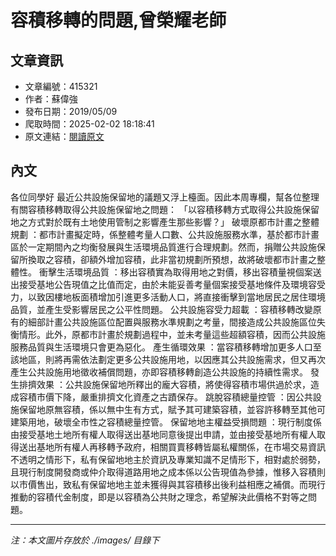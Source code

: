 # 容積移轉的問題,曾榮耀老師

## 文章資訊
- 文章編號：415321
- 作者：蘇偉強
- 發布日期：2019/05/09
- 爬取時間：2025-02-02 18:18:41
- 原文連結：[閱讀原文](https://real-estate.get.com.tw/Columns/detail.aspx?no=415321)

## 內文
各位同學好
最近公共設施保留地的議題又浮上檯面。因此本周專欄，幫各位整理有關容積移轉取得公共設施保留地之問題：
「以容積移轉方式取得公共設施保留地之方式對於既有土地使用管制之影響產生那些影響？」
破壞原都市計畫之整體規劃
：都市計畫擬定時，係整體考量人口數、公共設施服務水準，基於都市計畫區於一定期間內之均衡發展與生活環境品質進行合理規劃。然而，捐贈公共設施保留所換取之容積，卻額外增加容積，此非當初規劃所預想，故將破壞都市計畫之整體性。
衝擊生活環境品質
：移出容積實為取得用地之對價，移出容積量視個案送出接受基地公告現值之比值而定，由於未能妥善考量個案接受基地條件及環境容受力，以致因樓地板面積增加引進更多活動人口，將直接衝擊到當地居民之居住環境品質，並產生受影響居民之公平性問題。
公共設施容受力超載
：容積移轉改變原有的細部計畫公共設施區位配置與服務水準規劃之考量，間接造成公共設施區位失衡情形。此外，原都市計畫於規劃過程中，並未考量這些超額容積，因而公共設施服務品質與生活環境只會更為惡化。
產生循環效果
：當容積移轉增加更多人口至該地區，則將再需依法劃定更多公共設施用地，以因應其公共設施需求，但又再次產生公共設施用地徵收補償問題，亦即容積移轉創造公共設施的持續性需求。
發生排擠效果
：公共設施保留地所釋出的龐大容積，將使得容積市場供過於求，造成容積市價下降，嚴重排擠文化資產之古蹟保存。
跳脫容積總量控管
：因公共設施保留地原無容積，係以無中生有方式，賦予其可建築容積，並容許移轉至其他可建築用地，破壞全市性之容積總量控管。
保留地地主權益受損問題
：現行制度係由接受基地土地所有權人取得送出基地同意後提出申請，並由接受基地所有權人取得送出基地所有權人再移轉予政府，相關買賣移轉皆屬私權關係，在市場交易資訊不透明之情形下，私有保留地地主於資訊及專業知識不足情形下，相對處於弱勢，且現行制度開發商或仲介取得道路用地之成本係以公告現值為參據，惟移入容積則以市價售出，致私有保留地地主並未獲得與其容積移出後利益相應之補償。而現行推動的容積代金制度，即是以容積為公共財之理念，希望解決此價格不對等之問題。

---
*注：本文圖片存放於 ./images/ 目錄下*
